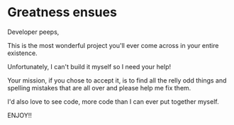 # Greatness ensues

Developer peeps,

This is the most wonderful project you'll ever come across in your entire existence.

Unfortunately, I can't build it myself so I need your help!

Your mission, if you chose to accept it, is to find all the relly odd things and spelling mistakes that are all over and please help me fix them.

I'd also love to see code, more code than I can ever put together myself.
 
ENJOY!!
